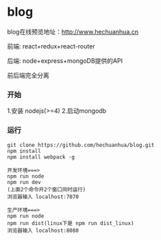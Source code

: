 # blog

blog在线预览地址：http://www.hechuanhua.cn

 前端: react+redux+react-router
 
 后端: node+express+mongoDB提供的API
 
 前后端完全分离

### 开始 
1.安装 nodejs(>=4) 
2.启动mongodb

### 运行
    git clone https://github.com/hechuanhua/blog.git
    npm install
    npm install webpack -g
    
    开发环境===>
    npm run node
    npm run dev
    (上面2个命令开2个窗口同时运行)
    浏览器输入 localhost:7070

    生产环境===>
    npm run node
    npm run dist(linux下是 npm run dist_linux)
    浏览器输入 localhost:8080
